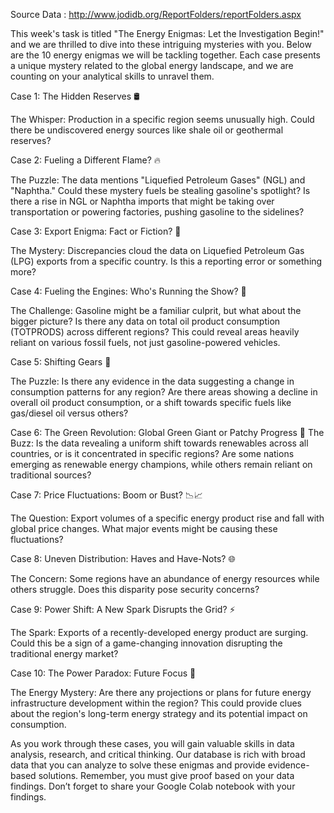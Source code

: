Source Data : http://www.jodidb.org/ReportFolders/reportFolders.aspx


This week's task is titled "The Energy Enigmas: Let the Investigation Begin!" and we are thrilled to dive into these intriguing mysteries with you. Below are the 10 energy enigmas we will be tackling together. Each case presents a unique mystery related to the global energy landscape, and we are counting on your analytical skills to unravel them.

Case 1: The Hidden Reserves 🛢️ 

The Whisper: Production in a specific region seems unusually high. Could there be undiscovered energy sources like shale oil or geothermal reserves?

Case 2: Fueling a Different Flame? 🔥 

The Puzzle: The data mentions "Liquefied Petroleum Gases" (NGL) and "Naphtha." Could these mystery fuels be stealing gasoline's spotlight? Is there a rise in NGL or Naphtha imports that might be taking over transportation or powering factories, pushing gasoline to the sidelines?

Case 3: Export Enigma: Fact or Fiction? 🚢 

The Mystery: Discrepancies cloud the data on Liquefied Petroleum Gas (LPG) exports from a specific country. Is this a reporting error or something more?

Case 4: Fueling the Engines: Who's Running the Show? 🚗 

The Challenge: Gasoline might be a familiar culprit, but what about the bigger picture? Is there any data on total oil product consumption (TOTPRODS) across different regions? This could reveal areas heavily reliant on various fossil fuels, not just gasoline-powered vehicles.

Case 5: Shifting Gears 🔄 

The Puzzle: Is there any evidence in the data suggesting a change in consumption patterns for any region? Are there areas showing a decline in overall oil product consumption, or a shift towards specific fuels like gas/diesel oil versus others?

Case 6: The Green Revolution: Global Green Giant or Patchy Progress 🌱 The Buzz: Is the data revealing a uniform shift towards renewables across all countries, or is it concentrated in specific regions? Are some nations emerging as renewable energy champions, while others remain reliant on traditional sources?

Case 7: Price Fluctuations: Boom or Bust? 📉📈 

The Question: Export volumes of a specific energy product rise and fall with global price changes. What major events might be causing these fluctuations?

Case 8: Uneven Distribution: Haves and Have-Nots? 🌐 

The Concern: Some regions have an abundance of energy resources while others struggle. Does this disparity pose security concerns?

Case 9: Power Shift: A New Spark Disrupts the Grid? ⚡ 

The Spark: Exports of a recently-developed energy product are surging. Could this be a sign of a game-changing innovation disrupting the traditional energy market?

Case 10: The Power Paradox: Future Focus 🔮 

The Energy Mystery: Are there any projections or plans for future energy infrastructure development within the region? This could provide clues about the region's long-term energy strategy and its potential impact on consumption.

As you work through these cases, you will gain valuable skills in data analysis, research, and critical thinking. Our database is rich with broad data that you can analyze to solve these enigmas and provide evidence-based solutions. Remember, you must give proof based on your data findings. Don’t forget to share your Google Colab notebook with your findings.
